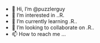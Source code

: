 - 👋 Hi, I’m @puzzlerguy
- 👀 I’m interested in ..R.
- 🌱 I’m currently learning .R..
- 💞️ I’m looking to collaborate on .R..
- 📫 How to reach me ...

<!---
puzzlerguy/puzzlerguy is a ✨ special ✨ repository because its `README.md` (this file) appears on your GitHub profile.
You can click the Preview link to take a look at your changes.
--->

